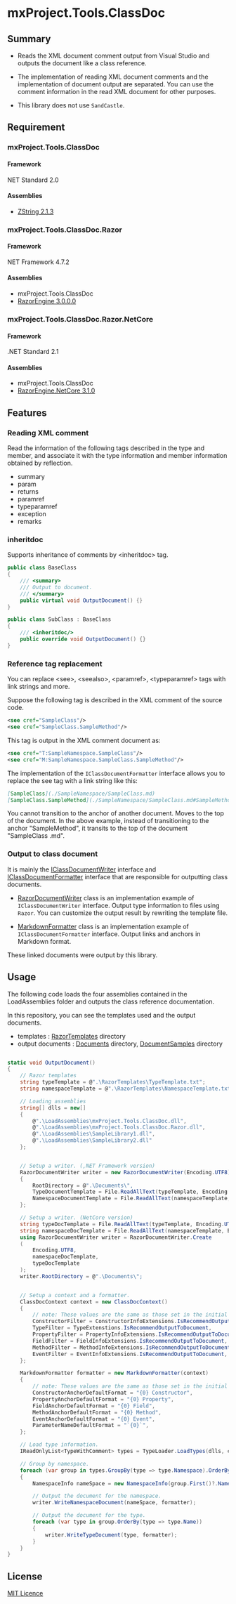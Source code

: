 # mxProject.Tools.ClassDoc

## Summary

* Reads the XML document comment output from Visual Studio and outputs the document like a class reference.

* The implementation of reading XML document comments and the implementation of document output are separated. You can use the comment information in the read XML document for other purposes.

* This library does not use `SandCastle`.

## Requirement

### mxProject.Tools.ClassDoc

#### Framework
NET Standard 2.0
#### Assemblies
* [ZString 2.1.3](https://github.com/Cysharp/ZString)

### mxProject.Tools.ClassDoc.Razor

#### Framework
NET Framework 4.7.2
#### Assemblies
* mxProject.Tools.ClassDoc
* [RazorEngine 3.0.0.0](https://github.com/Antaris/RazorEngine)

### mxProject.Tools.ClassDoc.Razor.NetCore

#### Framework
.NET Standard 2.1
#### Assemblies
* mxProject.Tools.ClassDoc
* [RazorEngine.NetCore 3.1.0](https://github.com/fouadmess/RazorEngine)


## Features

### Reading XML comment

 Read the information of the following tags described in the type and member, and associate it with the type information and member information obtained by reflection.

* summary
* param
* returns
* paramref
* typeparamref
* exception
* remarks

### inheritdoc

Supports inheritance of comments by &lt;inheritdoc&gt; tag.

```c#
public class BaseClass
{
    /// <summary>
    /// Output to document.
    /// </summary>
    public virtual void OutputDocument() {}
}

public class SubClass : BaseClass
{
    /// <inheritdoc/>
    public override void OutputDocument() {}
}
```

### Reference tag replacement

You can replace &lt;see&gt;, &lt;seealso&gt;, &lt;paramref&gt;, &lt;typeparamref&gt; tags with link strings and more.

Suppose the following tag is described in the XML comment of the source code.
```xml
<see cref="SampleClass"/>
<see cref="SampleClass.SampleMethod"/>
```

This tag is output in the XML comment document as:
```xml
<see cref="T:SampleNamespace.SampleClass"/>
<see cref="M:SampleNamespace.SampleClass.SampleMethod"/>
```

The implementation of the `IClassDocumentFormatter` interface allows you to replace the see tag with a link string like this:
```Markdown
[SampleClass](./SampleNamespace/SampleClass.md)
[SampleClass.SampleMethod](./SampleNamespace/SampleClass.md#SampleMethod)
```

You cannot transition to the anchor of another document. Moves to the top of the document. In the above example, instead of transitioning to the anchor "SampleMethod", it transits to the top of the document "SampleClass .md".


### Output to class document

It is mainly the [IClassDocumentWriter](./Documents/mxProject.Tools.ClassDoc/IClassDocumentWriter.md) interface and [IClassDocumentFormatter](./Documents/mxProject.Tools.ClassDoc/IClassDocumentFormatter.md) interface that are responsible for outputting class documents.

* [RazorDocumentWriter](./Documents/mxProject.Tools.ClassDoc.Razors/RazorDocumentWriter.md) class is an implementation example of `IClassDocumentWriter` interface. Output type information to files using `Razor`. You can customize the output result by rewriting the template file.

* [MarkdownFormatter](./Documents/mxProject.Tools.ClassDoc.Markdown/MarkdownFormatter.md) class is an implementation example of `IClassDocumentFormatter` interface. Output links and anchors in Markdown format.

These linked documents were output by this library.

## Usage

The following code loads the four assemblies contained in the LoadAssemblies folder and outputs the class reference documentation.

In this repository, you can see the templates used and the output documents.

* templates : [RazorTemplates](./RazorTemplates) directory
* output documents : [Documents](./Documents) directory, [DocumentSamples](./DocumentSamples) directory

```c#

static void OutputDocument()
{
    // Razor templates
    string typeTemplate = @".\RazorTemplates\TypeTemplate.txt";
    string namespaceTemplate = @".\RazorTemplates\NamespaceTemplate.txt";

    // Loading assemblies
    string[] dlls = new[]
    {
        @".\LoadAssemblies\mxProject.Tools.ClassDoc.dll",
        @".\LoadAssemblies\mxProject.Tools.ClassDoc.Razor.dll",
        @".\LoadAssemblies\SampleLibrary1.dll",
        @".\LoadAssemblies\SampleLibrary2.dll"
    };


    // Setup a writer. (,NET Framework version)
    RazorDocumentWriter writer = new RazorDocumentWriter(Encoding.UTF8)
    {
        RootDirectory = @".\Documents\",
        TypeDocumentTemplate = File.ReadAllText(typeTemplate, Encoding.UTF8),
        NamespaceDocumentTemplate = File.ReadAllText(namespaceTemplate, Encoding.UTF8),
    };

    // Setup a writer. (NetCore version)
    string typeDocTemplate = File.ReadAllText(typeTemplate, Encoding.UTF8);
    string namespaceDocTemplate = File.ReadAllText(namespaceTemplate, Encoding.UTF8);
    using RazorDocumentWriter writer = RazorDocumentWriter.Create
    (
        Encoding.UTF8,
        namespaceDocTemplate,
        typeDocTemplate
    );
    writer.RootDirectory = @".\Documents\";


    // Setup a context and a formatter.
    ClassDocContext context = new ClassDocContext()
    {
        // note: These values are the same as those set in the initial value of ClassDocContext.
        ConstructorFilter = ConstructorInfoExtensions.IsRecommendOutputToDocument,
        TypeFilter = TypeExtenstions.IsRecommendOutputToDocument,
        PropertyFilter = PropertyInfoExtensions.IsRecommendOutputToDocument,
        FieldFilter = FieldInfoExtensions.IsRecommendOutputToDocument,
        MethodFilter = MethodInfoExtensions.IsRecommendOutputToDocument,
        EventFilter = EventInfoExtensions.IsRecommendOutputToDocument,
    };

    MarkdownFormatter formatter = new MarkdownFormatter(context)
    {
        // note: These values are the same as those set in the initial value of MarkdownFormatter.
        ConstructorAnchorDefaultFormat = "{0} Constructor",
        PropertyAnchorDefaultFormat = "{0} Property",
        FieldAnchorDefaultFormat = "{0} Field",
        MethodAnchorDefaultFormat = "{0} Method",
        EventAnchorDefaultFormat = "{0} Event",
        ParameterNameDefaultFormat = "`{0}`",
    };

    // Load type information.
    IReadOnlyList<TypeWithComment> types = TypeLoader.LoadTypes(dlls, context, null);

    // Group by namespace.
    foreach (var group in types.GroupBy(type => type.Namespace).OrderBy(group => group.Key))
    {
        NamespaceInfo nameSpace = new NamespaceInfo(group.First()?.Namespace, group);

        // Output the document for the namespace.
        writer.WriteNamespaceDocument(nameSpace, formatter);

        // Output the document for the type.
        foreach (var type in group.OrderBy(type => type.Name))
        {
            writer.WriteTypeDocument(type, formatter);
        }
    }
}
```

## License

[MIT Licence](https://opensource.org/licenses/mit-license.php)
